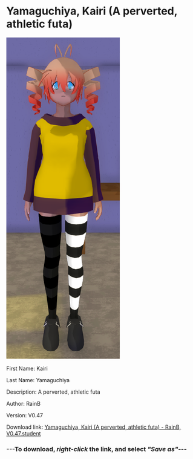 # Yamaguchiya, Kairi (A perverted, athletic futa)

<img src = "https://raw.githubusercontent.com/Arbiter1223/Daigaku-Gurashi-Custom-Students/master/Students/Files/Yamaguchiya%2C%20Kairi%20(A%20perverted%2C%20athletic%20futa).png">

First Name: Kairi

Last Name: Yamaguchiya

Description: A perverted, athletic futa

Author: RainB

Version: V0.47

Download link: <a href="https://raw.githubusercontent.com/Arbiter1223/Daigaku-Gurashi-Custom-Students/master/Students/Files/Yamaguchiya%2C%20Kairi%20(A%20perverted%2C%20athletic%20futa)%20-%20RainB%2C%20V0.47.student">Yamaguchiya, Kairi (A perverted, athletic futa) - RainB, V0.47.student</a>

### ---**To download, _right-click_ the link, and select _"Save as"_**---
